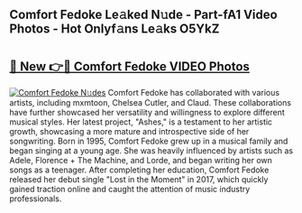 ## Comfort Fedoke Le𝚊ked N𝚞de - Part-fA1 Video Photos - Hot Onlyf𝚊ns Le𝚊ks O5YkZ

# <h2><a href="http://ac29246.deff.icu/?id=Comfort+Fedoke">🔗 New 👉🔴 Comfort Fedoke VIDEO Photos</a></h2>

[![Comfort Fedoke N𝚞des](https://i.imgur.com/rIISA9y.gif)](http://ac29246.deff.icu/?id=Comfort+Fedoke)
Comfort Fedoke has collaborated with various artists, including mxmtoon, Chelsea Cutler, and Claud. These collaborations have further showcased her versatility and willingness to explore different musical styles. Her latest project, "Ashes," is a testament to her artistic growth, showcasing a more mature and introspective side of her songwriting. Born in 1995, Comfort Fedoke grew up in a musical family and began singing at a young age. She was heavily influenced by artists such as Adele, Florence + The Machine, and Lorde, and began writing her own songs as a teenager. After completing her education, Comfort Fedoke released her debut single "Lost in the Moment" in 2017, which quickly gained traction online and caught the attention of music industry professionals.
